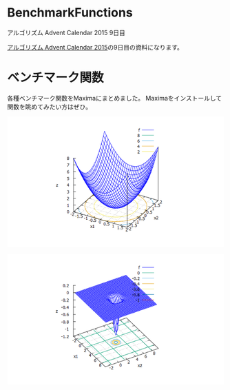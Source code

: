 # BenchmarkFunctions
アルゴリズム Advent Calendar 2015 9日目

[アルゴリズム Advent Calendar 2015](http://qiita.com/advent-calendar/2015/algorithms)の9日目の資料になります。

# ベンチマーク関数

各種ベンチマーク関数をMaximaにまとめました。
Maximaをインストールして関数を眺めてみたい方はぜひ。

![benchmark function 1](https://github.com/tomitomi3/BenchmarkFunctions/blob/master/_githubpic/bench_sphere.png)

![benchmark function 2](https://github.com/tomitomi3/BenchmarkFunctions/blob/master/_githubpic/bench_easom.png)
